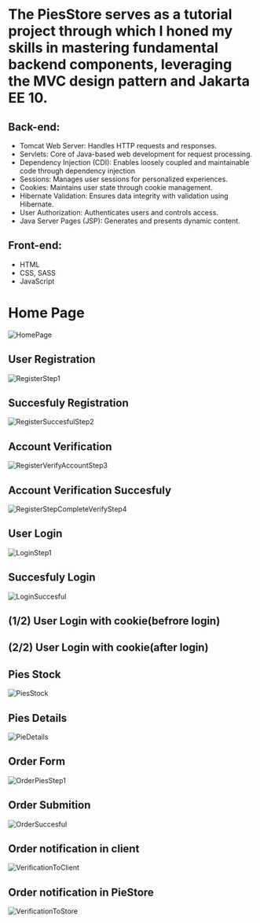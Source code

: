 <h1>The PiesStore serves as a tutorial project through which I honed my skills in mastering fundamental backend components, leveraging the MVC design pattern and Jakarta EE 10.</h1>
<h2>Back-end:</h2>
<ul>
  <li>Tomcat Web Server: Handles HTTP requests and responses.</li>
  <li>Servlets: Core of Java-based web development for request processing.</li>
  <li>Dependency Injection (CDI): Enables loosely coupled and maintainable code through dependency injection</li>
  <li>Sessions: Manages user sessions for personalized experiences.</li>
  <li>Cookies: Maintains user state through cookie management.</li>
  <li>Hibernate Validation: Ensures data integrity with validation using Hibernate.</li>
  <li>User Authorization: Authenticates users and controls access.</li>
  <li>Java Server Pages (JSP): Generates and presents dynamic content.</li>
</ul>
<h2>Front-end:</h2>
<ul>
  <li>HTML</li>
  <li>CSS, SASS</li>
  <li>JavaScript</li>
</ul>
<h1>Home Page</h1>

![HomePage](https://github.com/Nikos-Michelis/PieStore/assets/92666389/2fe1490b-fe16-425b-ae6a-a713425eb09c)

<h2>User Registration</h2> 

![RegisterStep1](https://github.com/Nikos-Michelis/PieStore/assets/92666389/bedba28d-46b5-44d5-bdaf-abaec8a0d993)

<h2>Succesfuly Registration</h2>

![RegisterSuccesfulStep2](https://github.com/Nikos-Michelis/PieStore/assets/92666389/259e6c39-b589-4e92-8aa8-0fc7f426ed6f)

<h2>Account Verification</h2>

![RegisterVerifyAccountStep3](https://github.com/Nikos-Michelis/PieStore/assets/92666389/6a21573a-4ce5-42c6-809e-eb19c5ea50aa)

<h2>Account Verification Succesfuly</h2>

![RegisterStepCompleteVerifyStep4](https://github.com/Nikos-Michelis/PieStore/assets/92666389/ecbc21c3-8976-49b8-8a98-2e9ca80ae9e6)

<h2>User Login</h2>

![LoginStep1](https://github.com/Nikos-Michelis/PieStore/assets/92666389/206e4757-2ef8-4a32-b0d8-837e99136039)

<h2>Succesfuly Login</h2>

![LoginSuccesful](https://github.com/Nikos-Michelis/PieStore/assets/92666389/83ee9753-3487-4f88-baff-4d4de824443a)

<h2>(1/2) User Login with cookie(befrore login)</h2>


<h2>(2/2) User Login with cookie(after login)</h2>


<h2>Pies Stock</h2>

![PiesStock](https://github.com/Nikos-Michelis/PieStore/assets/92666389/0590f596-e1b7-48c7-b68d-f5b2700499cb)

<h2>Pies Details</h2>

![PieDetails](https://github.com/Nikos-Michelis/PieStore/assets/92666389/8d39b651-ddac-412d-9500-041133944491)

<h2>Order Form</h2>

![OrderPiesStep1](https://github.com/Nikos-Michelis/PieStore/assets/92666389/ba81acd9-9b38-4aa2-952e-63d2919c0aee)

<h2>Order Submition</h2>

![OrderSuccesful](https://github.com/Nikos-Michelis/PieStore/assets/92666389/2d98dbe1-fcee-4d75-93da-0aff04b0be4d)

<h2>Order notification in client</h2>

![VerificationToClient](https://github.com/Nikos-Michelis/PieStore/assets/92666389/0cf735b9-ba19-4326-822f-7b164a26f83b)

<h2>Order notification in PieStore</h2>

![VerificationToStore](https://github.com/Nikos-Michelis/PieStore/assets/92666389/234e5b1e-9ca4-4dfe-8ac1-32e09aa4248c)

